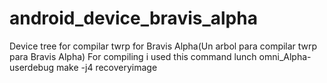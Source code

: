 # android_device_bravis_alpha
Device tree for compilar twrp for Bravis Alpha(Un arbol para compilar twrp para Bravis Alpha)
For compiling i used this command
lunch omni_Alpha-userdebug
make -j4 recoveryimage
